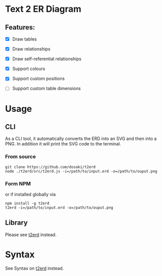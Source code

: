 # Text 2 ER Diagram

## Features:
  - [x] Draw tables
  - [x] Draw relationships
  - [x] Draw self-referential relationships
  - [x] Support colours
  - [x] Support custom positions
  - [ ] Support custom table dimensions


# Usage

## CLI
As a CLI tool, it automatically converts the ERD into an SVG and then into a PNG. In addition it will print the SVG code to the terminal.

### From source
```
git clone https://github.com/dosaki/t2erd
node ./t2erd/src/t2erd.js -i=/path/to/input.erd -o=/path/to/ouput.png
```

### Form NPM
or if installed globally via
```
npm install -g t2erd
t2erd -i=/path/to/input.erd -o=/path/to/ouput.png
```

## Library
Please see [t2erd](https://github.com/dosaki/t2erd) instead.

# Syntax
See Syntax on [t2erd](https://github.com/dosaki/t2erd) instead.
